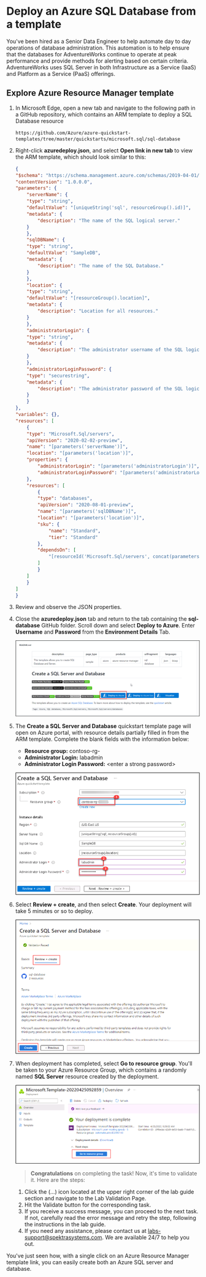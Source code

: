 # Deploy an Azure SQL Database from a template

You've been hired as a Senior Data Engineer to help automate day to day operations of database administration. This automation is to help ensure that the databases for AdventureWorks continue to operate at peak performance and provide methods for alerting based on certain criteria. AdventureWorks uses SQL Server in both Infrastructure as a Service (IaaS) and Platform as a Service (PaaS) offerings.

## Explore Azure Resource Manager template
  
1. In Microsoft Edge, open a new tab and navigate to the following path in a GitHub repository, which contains an ARM template to deploy a SQL Database resource

    ```
    https://github.com/Azure/azure-quickstart-templates/tree/master/quickstarts/microsoft.sql/sql-database
    ```

1. Right-click **azuredeploy.json**, and select **Open link in new tab** to view the ARM template, which should look similar to this:

    ```JSON
    {
    "$schema": "https://schema.management.azure.com/schemas/2019-04-01/deploymentTemplate.json#",
    "contentVersion": "1.0.0.0",
    "parameters": {
        "serverName": {
        "type": "string",
        "defaultValue": "[uniqueString('sql', resourceGroup().id)]",
        "metadata": {
            "description": "The name of the SQL logical server."
        }
        },
        "sqlDBName": {
        "type": "string",
        "defaultValue": "SampleDB",
        "metadata": {
            "description": "The name of the SQL Database."
        }
        },
        "location": {
        "type": "string",
        "defaultValue": "[resourceGroup().location]",
        "metadata": {
            "description": "Location for all resources."
        }
        },
        "administratorLogin": {
        "type": "string",
        "metadata": {
            "description": "The administrator username of the SQL logical server."
        }
        },
        "administratorLoginPassword": {
        "type": "securestring",
        "metadata": {
            "description": "The administrator password of the SQL logical server."
        }
        }
    },
    "variables": {},
    "resources": [
        {
        "type": "Microsoft.Sql/servers",
        "apiVersion": "2020-02-02-preview",
        "name": "[parameters('serverName')]",
        "location": "[parameters('location')]",
        "properties": {
            "administratorLogin": "[parameters('administratorLogin')]",
            "administratorLoginPassword": "[parameters('administratorLoginPassword')]"
        },
        "resources": [
            {
            "type": "databases",
            "apiVersion": "2020-08-01-preview",
            "name": "[parameters('sqlDBName')]",
            "location": "[parameters('location')]",
            "sku": {
                "name": "Standard",
                "tier": "Standard"
            },
            "dependsOn": [
                "[resourceId('Microsoft.Sql/servers', concat(parameters('serverName')))]"
            ]
            }
        ]
        }
    ]
    }
    ```

1. Review and observe the JSON properties.

1. Close the **azuredeploy.json** tab and return to the tab containing the **sql-database** GitHub folder. Scroll down and select **Deploy to Azure**. Enter **Username** and **Password** from the **Environment Details** Tab.

    ![Deploy to Azure button](../images/dp300-lab11-img1_newone.png)

1. The **Create a SQL Server and Database** quickstart template page will open on Azure portal, with resource details partially filled in from the ARM template. Complete the blank fields with the information below:

    - **Resource group:** contoso-rg-<inject key="Deployment-id" enableCopy="false" />
    - **Administrator Login:** labadmin
    - **Administrator Login Password:** &lt;enter a strong password&gt;
    
    ![Picture 2](../images/dp300-lab11-usernamepassword.png)
    
1. Select **Review + create**, and then select **Create**. Your deployment will take 5 minutes or so to deploy.

    ![Picture 2](../images/dp300-lab11-img02.png)

1. When deployment has completed, select **Go to resource group**. You'll be taken to your Azure Resource Group, which contains a randomly named **SQL Server** resource created by the deployment.

    ![Picture 3](../images/dp300-lab11-img3.png)
    
    > **Congratulations** on completing the task! Now, it's time to validate it. Here are the steps:
    1. Click the (...) icon located at the upper right corner of the lab guide section and navigate to the Lab Validation Page.
    2. Hit the Validate button for the corresponding task.
    3. If you receive a success message, you can proceed to the next task. If not, carefully read the error message and retry the step, following the instructions in the lab guide.
    4. If you need any assistance, please contact us at labs-support@spektrasystems.com. We are available 24/7 to help you out.

You've just seen how, with a single click on an Azure Resource Manager template link, you can easily create both an Azure SQL server and database.
